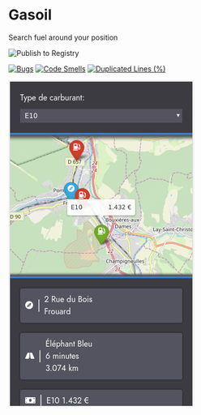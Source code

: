 # Gasoil

Search fuel around your position

![Publish to Registry](https://github.com/clabroche/gasoil/workflows/Publish%20to%20Registry/badge.svg)

[![Bugs](https://sonarcloud.io/api/project_badges/measure?project=clabroche_gasoil&metric=bugs)](https://sonarcloud.io/dashboard?id=clabroche_gasoil)
[![Code Smells](https://sonarcloud.io/api/project_badges/measure?project=clabroche_gasoil&metric=code_smells)](https://sonarcloud.io/dashboard?id=clabroche_gasoil)
[![Duplicated Lines (%)](https://sonarcloud.io/api/project_badges/measure?project=clabroche_gasoil&metric=duplicated_lines_density)](https://sonarcloud.io/dashboard?id=clabroche_gasoil)

![screenshot](./screenshot.png)